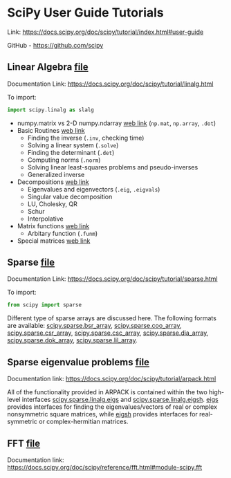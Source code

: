 # SciPy User Guide Tutorials

Link: https://docs.scipy.org/doc/scipy/tutorial/index.html#user-guide

GitHub - https://github.com/scipy

## Linear Algebra [file](scipy_linalg_skp.ipynb)
Documentation Link: https://docs.scipy.org/doc/scipy/tutorial/linalg.html

To import: 
```python
import scipy.linalg as slalg
```

* numpy.matrix vs 2-D numpy.ndarray [web link](https://docs.scipy.org/doc/scipy/tutorial/linalg.html#numpy-matrix-vs-2-d-numpy-ndarray) (`np.mat`, `np.array`, `.dot`)
* Basic Routines [web link](https://docs.scipy.org/doc/scipy/tutorial/linalg.html#basic-routines)
    - Finding the inverse (`.inv`, checking time)
    - Solving a linear system (`.solve`)
    - Finding the determinant (`.det`)
    - Computing norms (`.norm`)
    - Solving linear least-squares problems and pseudo-inverses
    - Generalized inverse
* Decompositions [web link](https://docs.scipy.org/doc/scipy/tutorial/linalg.html#decompositions)
    - Eigenvalues and eigenvectors (`.eig`, `.eigvals`)
    - Singular value decomposition
    - LU, Cholesky, QR
    - Schur
    - Interpolative
* Matrix functions [web link](https://docs.scipy.org/doc/scipy/tutorial/linalg.html#matrix-functions)
    - Arbitary function (`.funm`)
* Special matrices [web link](https://docs.scipy.org/doc/scipy/tutorial/linalg.html#special-matrices)

## Sparse [file](scipy_sparse_skp.ipynb)
Documentation Link: https://docs.scipy.org/doc/scipy/tutorial/sparse.html

To import:
```python
from scipy import sparse
```

Different type of sparse arrays are discussed here. The following formats are available: [scipy.sparse.bsr_array](https://docs.scipy.org/doc/scipy/reference/generated/scipy.sparse.bsr_array.html#scipy.sparse.bsr_array), [scipy.sparse.coo_array](https://docs.scipy.org/doc/scipy/reference/generated/scipy.sparse.coo_array.html#scipy.sparse.coo_array), [scipy.sparse.csr_array](https://docs.scipy.org/doc/scipy/reference/generated/scipy.sparse.csr_array.html#scipy.sparse.csr_array), [scipy.sparse.csc_array](https://docs.scipy.org/doc/scipy/reference/generated/scipy.sparse.csc_array.html#scipy.sparse.csc_array), [scipy.sparse.dia_array](https://docs.scipy.org/doc/scipy/reference/generated/scipy.sparse.dia_array.html#scipy.sparse.dia_array), [scipy.sparse.dok_array](https://docs.scipy.org/doc/scipy/reference/generated/scipy.sparse.dok_array.html#scipy.sparse.dok_array), [scipy.sparse.lil_array](https://docs.scipy.org/doc/scipy/reference/generated/scipy.sparse.lil_array.html#scipy.sparse.lil_array).

## Sparse eigenvalue problems [file](scipy_sparse_linalg_ARPACK.ipynb)
Documentation link: https://docs.scipy.org/doc/scipy/tutorial/arpack.html

All of the functionality provided in ARPACK is contained within the two high-level interfaces [scipy.sparse.linalg.eigs](https://docs.scipy.org/doc/scipy/reference/generated/scipy.sparse.linalg.eigs.html#scipy.sparse.linalg.eigs) and [scipy.sparse.linalg.eigsh](https://docs.scipy.org/doc/scipy/reference/generated/scipy.sparse.linalg.eigsh.html#scipy.sparse.linalg.eigsh). [eigs](https://docs.scipy.org/doc/scipy/reference/generated/scipy.sparse.linalg.eigs.html#scipy.sparse.linalg.eigs) provides interfaces for finding the eigenvalues/vectors of real or complex nonsymmetric square matrices, while [eigsh](https://docs.scipy.org/doc/scipy/reference/generated/scipy.sparse.linalg.eigsh.html#scipy.sparse.linalg.eigsh) provides interfaces for real-symmetric or complex-hermitian matrices.

## FFT [file](scipy_fft_skp.ipynb)
Documentation link: https://docs.scipy.org/doc/scipy/reference/fft.html#module-scipy.fft

